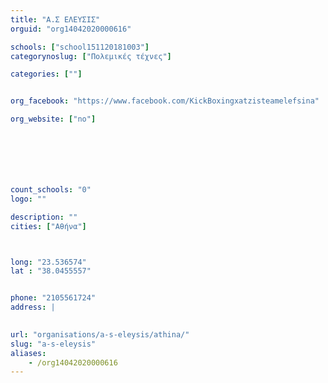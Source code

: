 ```yaml
---
title: "Α.Σ ΕΛΕΥΣΙΣ"
orguid: "org14042020000616"

schools: ["school151120181003"]
categorynoslug: ["Πολεμικές τέχνες"]

categories: [""]


org_facebook: "https://www.facebook.com/KickBoxingxatzisteamelefsina"

org_website: ["no"]







count_schools: "0"
logo: ""

description: ""
cities: ["Αθήνα"]



long: "23.536574"
lat : "38.0455557"


phone: "2105561724"
address: |
    

url: "organisations/a-s-eleysis/athina/"
slug: "a-s-eleysis"
aliases:
    - /org14042020000616
---
```



